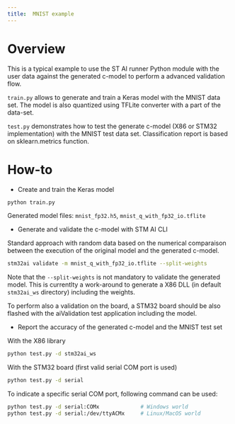 ```yaml
---
title:  MNIST example
---
```


# Overview

This is a typical example to use the ST AI runner Python module with the user data against
the generated c-model to perform a advanced validation flow.

`train.py` allows to generate and train a Keras model with the MNIST data set. The model
is also quantized using TFLite converter with a part of the data-set.

`test.py` demonstrates how to test the generate c-model (X86 or STM32 implementation)
with the MNIST test data set. Classification report is based
on sklearn.metrics function.


# How-to

- Create and train the Keras model

```bash
python train.py
```

Generated model files: `mnist_fp32.h5`, `mnist_q_with_fp32_io.tflite`


- Generate and validate the c-model with STM AI CLI

Standard approach with random data based on the numerical comparaison between the
execution of the original model and the generated c-model. 

```bash
stm32ai validate -m mnist_q_with_fp32_io.tflite --split-weights
```

Note that the `--split-weights` is not mandatory to validate the generated model. This
is currentlty a work-around to generate a X86 DLL (in default `stm32ai_ws` directory)
including the weights.

To perform also a validation on the board, a STM32 board should be also flashed with
the aiValidation test application including the model.


- Report the accuracy of the generated c-model and the MNIST test set

With the X86 library

```bash
python test.py -d stm32ai_ws
```


With the STM32 board (first valid serial COM port is used)

```bash
python test.py -d serial
```

To indicate a specific serial COM port, following command can be used:

```bash
python test.py -d serial:COMx             # Windows world
python test.py -d serial:/dev/ttyACMx     # Linux/MacOS world
```



